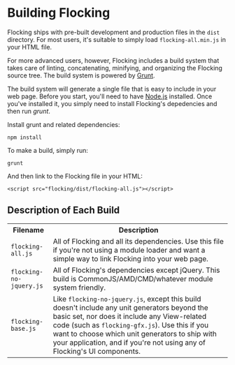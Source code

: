 # Building Flocking #

Flocking ships with pre-built development and production files in the <code>dist</code> directory. For most users, it's suitable to simply load <code>flocking-all.min.js</code> in your HTML file.

For more advanced users, however, Flocking includes a build system that takes care of linting, concatenating, minifying, and organizing the Flocking source tree. The build system is powered by [Grunt](http://gruntjs.com).

The build system will generate a single file that is easy to include in your web page. Before you start, you'll need to have [Node.js](http://nodejs.org) installed. Once you've installed it, you simply need to install Flocking's depedencies and then run _grunt_.

Install grunt and related dependencies:

    npm install

To make a build, simply run:

    grunt

And then link to the Flocking file in your HTML:

    <script src="flocking/dist/flocking-all.js"></script>

Description of Each Build
--------------------------

<table>
    <tr>
        <th>Filename</th>
        <th>Description</th>
    </tr>
        <tr>
            <td><code>flocking-all.js</code></td>
            <td>All of Flocking and all its dependencies. Use this file if you're not using a module loader and want a simple way to link Flocking into your web page.</code>
        </tr>
        <tr>
            <td><code>flocking-no-jquery.js</code></td>
            <td>All of Flocking's dependencies except jQuery. This build is CommonJS/AMD/CMD/whatever module system friendly.</code>
        </tr>
        <tr>
            <td><code>flocking-base.js</code></td>
            <td>Like <code>flocking-no-jquery.js</code>, except this build doesn't include any unit generators beyond the basic set, nor does it include any View-related code (such as <code>flocking-gfx.js</code>). Use this if you want to choose which unit generators to ship with your application, and if you're not using any of Flocking's UI components.</code>
        </tr>
</table>
